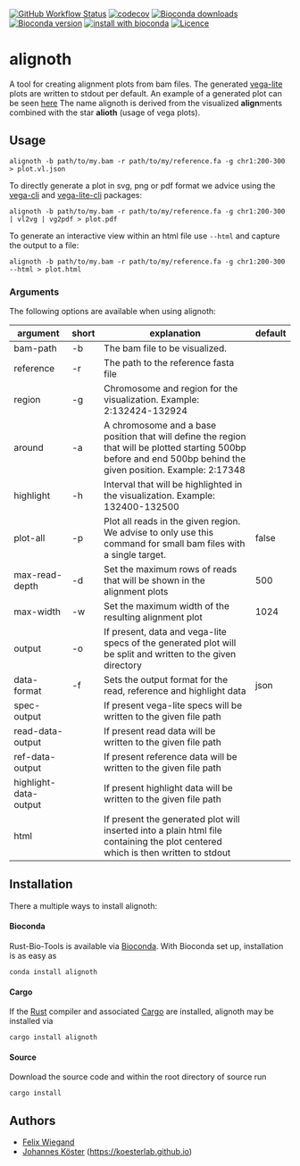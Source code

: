 [![GitHub Workflow Status](https://img.shields.io/github/actions/workflow/status/koesterlab/alignoth/rust.yml?branch=main&label=tests)](https://github.com/koesterlab/alignoth/actions)
[![codecov](https://codecov.io/gh/koesterlab/alignoth/branch/main/graph/badge.svg?token=G751JNS6PU)](https://codecov.io/gh/koesterlab/alignoth)
[![Bioconda downloads](https://img.shields.io/conda/dn/bioconda/alignoth.svg?style=flat)](http://bioconda.github.io/recipes/alignoth/README.html)
[![Bioconda version](https://img.shields.io/conda/vn/bioconda/alignoth.svg?style=flat)](http://bioconda.github.io/recipes/alignoth/README.html)
[![install with bioconda](https://img.shields.io/badge/install%20with-bioconda-brightgreen.svg?style=flat)](http://bioconda.github.io/recipes/alignoth/README.html)
[![Licence](https://img.shields.io/conda/l/bioconda/alignoth.svg?style=flat)](http://bioconda.github.io/recipes/alignoth/README.html)

# alignoth

A tool for creating alignment plots from bam files. The generated [vega-lite](https://vega.github.io/vega-lite/) plots are written to stdout per default.
An example of a generated plot can be seen [here](http://htmlpreview.github.io/?https://github.com/koesterlab/alignoth/blob/main/examples/plot.html)
The name alignoth is derived from the visualized **align**ments combined with the star **alioth** (usage of vega plots).
## Usage

```alignoth -b path/to/my.bam -r path/to/my/reference.fa -g chr1:200-300 > plot.vl.json```

To directly generate a plot in svg, png or pdf format we advice using the [vega-cli](https://vega.github.io/vega/usage/#cli) and [vega-lite-cli]( https://vega.github.io/vega-lite/usage/compile.html#cli) packages:

```alignoth -b path/to/my.bam -r path/to/my/reference.fa -g chr1:200-300 | vl2vg | vg2pdf > plot.pdf```

To generate an interactive view within an html file use `--html` and capture the output to a file:

```alignoth -b path/to/my.bam -r path/to/my/reference.fa -g chr1:200-300 --html > plot.html```

### Arguments

The following options are available when using alignoth:

| argument              | short | explanation                                                                                                                                                       | default |
|-----------------------|-------|-------------------------------------------------------------------------------------------------------------------------------------------------------------------|---------|
| bam-path              | -b    | The bam file to be visualized.                                                                                                                                    |         |
| reference             | -r    | The path to the reference fasta file                                                                                                                              |         |
| region                | -g    | Chromosome and region for the visualization. Example: 2:132424-132924                                                                                             |         |
| around                | -a    | A chromosome and a base position that will define the region that will be plotted starting 500bp before and end 500bp behind the given position. Example: 2:17348 |         |
| highlight             | -h    | Interval that will be highlighted in the visualization. Example: 132400-132500                                                                                    |         |
| plot-all              | -p    | Plot all reads in the given region. We advise to only use this command for small bam files with a single target.                                                  | false   |
| max-read-depth        | -d    | Set the maximum rows of reads that will be shown in the alignment plots                                                                                           | 500     |
| max-width             | -w    | Set the maximum width of the resulting alignment plot                                                                                                             | 1024    |
| output                | -o    | If present, data and vega-lite specs of the generated plot will be split and written to the given directory                                                       |         |
| data-format           | -f    | Sets the output format for the read, reference and highlight data                                                                                                 | json    |
| spec-output           |       | If present vega-lite specs will be written to the given file path                                                                                                 |         |
| read-data-output      |       | If present read data will be written to the given file path                                                                                                       |         |
| ref-data-output       |       | If present reference data will be written to the given file path                                                                                                  |         |
| highlight-data-output |       | If present highlight data will be written to the given file path                                                                                                  |         |
| html                  |       | If present the generated plot will inserted into a plain html file containing the plot centered which is then written to stdout                                   |         |

## Installation

There a multiple ways to install alignoth:

#### Bioconda

Rust-Bio-Tools is available via [Bioconda](https://bioconda.github.io).
With Bioconda set up, installation is as easy as

    conda install alignoth

#### Cargo

If the [Rust](https://www.rust-lang.org/tools/install) compiler and associated [Cargo](https://github.com/rust-lang/cargo/) are installed, alignoth may be installed via

    cargo install alignoth

#### Source

Download the source code and within the root directory of source run

    cargo install

## Authors

* [Felix Wiegand](https://github.com/fxwiegand)
* [Johannes Köster](https://github.com/johanneskoester) (https://koesterlab.github.io)
